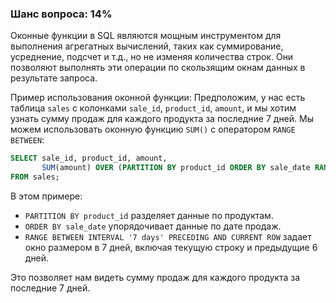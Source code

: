 ### Шанс вопроса: 14%

Оконные функции в SQL являются мощным инструментом для выполнения агрегатных вычислений, таких как суммирование, усреднение, подсчет и т.д., но не изменяя количества строк. Они позволяют выполнять эти операции по скользящим окнам данных в результате запроса.

Пример использования оконной функции: Предположим, у нас есть таблица `sales` с колонками `sale_id`, `product_id`, `amount`, и мы хотим узнать сумму продаж для каждого продукта за последние 7 дней. Мы можем использовать оконную функцию `SUM()` с оператором `RANGE BETWEEN`:

```sql
SELECT sale_id, product_id, amount,
       SUM(amount) OVER (PARTITION BY product_id ORDER BY sale_date RANGE BETWEEN INTERVAL '7 days' PRECEDING AND CURRENT ROW) AS rolling_sum
FROM sales;
```

В этом примере:
- `PARTITION BY product_id` разделяет данные по продуктам.
- `ORDER BY sale_date` упорядочивает данные по дате продаж.
- `RANGE BETWEEN INTERVAL '7 days' PRECEDING AND CURRENT ROW` задает окно размером в 7 дней, включая текущую строку и предыдущие 6 дней.

Это позволяет нам видеть сумму продаж для каждого продукта за последние 7 дней.